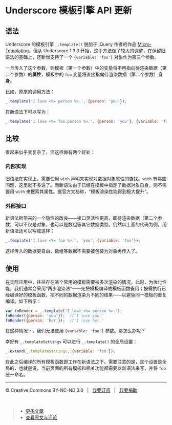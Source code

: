 # Underscore 模板引擎 API 更新

## 语法

Underscore 的模板引擎 `_.template()` 脱胎于 jQuery 作者的作品 [Micro-Templating](http://ejohn.org/blog/javascript-micro-templating/)。但从 Underscore 1.3.3 开始，这个方法做了较大的调整，在保留旧语法的基础上，还新增支持了一个 `{variable: 'foo'}` 对象作为第三个参数。

一旦传入了这个参数，则模板（第一个参数）中的变量将不再指向待渲染数据（第二个参数）的**属性**，模板中的 `foo` 变量将直接指向待渲染数据（第二个参数）**自身**。

比如，原来的调用方法：

```js
_.template('I love <%= person %>.', {person: 'you'});
```

在新语法下可以写为：

```js
_.template('I love <%= foo.person %>.', {person: 'you'}, {variable: 'foo'});
```

## 比较

看起来似乎变复杂了，但这样做有两个好处：

### 内部实现

旧语法在实现上，需要使用 `with` 声明来实现对数据对象属性的查找。`with` 有哪些问题，这里就不多说了。而新语法由于已经在模板中指定了数据对象自身，则不需要用 `with` 来搜索其属性。据官方文档称，“模板渲染性能得到极大提升”。

### 外部接口

新语法所带来的一个隐性的改良——接口灵活性更高，即待渲染数据（第二个参数）可以不仅是对象，也可以是数组等其它数据类型。仍然以上面的代码为例，用新语法还可以写成这样：

```js
_.template('I love <%= foo %>.', 'you', {variable: 'foo'});
```

这样传入的数据更自由，数组等数据不需要被包装为对象再传入了。


## 使用

在实际应用中，往往存在某个常用的模板需要被多次渲染的情况。此时，为优化性能，我们通常会采用“两步渲染法”——先把模板编译成模板函数备用；按需执行已经编译好的模板函数，把不同的数据渲染为不同的结果——以避免同一模板的重复编译。如下所示：

```js
var fnRender = _.template('I love <%= person %>.');
fnRender({person: 'you'});  //'I love you.'
fnRender({person: 'her'});  //'I love her.'
```

在这种情况下，我们无法使用 `{variable: 'foo'}` 参数。那怎么办呢？

幸好有 `_.templateSettings` 可以进行 `_.template()` 的全局设置：

```js
_.extend(_.templateSettings, {variable: 'foo'});
```

在此之后编译的所有模板函数即工作在新语法之下。需要注意的是，这个设置是全局的，也就是说，当前页面的所有模板和相关功能都需要以新语法来写，并将 `foo` 统一命名。

***

&copy; Creative Commons BY-NC-ND 3.0 &nbsp; | &nbsp; [我要订阅](https://github.com/cssmagic/blog/issues/8) &nbsp; | &nbsp; [我要捐助](https://github.com/cssmagic/blog/issues/9)

&nbsp;
> * [更多文章](https://github.com/cssmagic/blog/issues)
> * [查看原文与评论](https://github.com/cssmagic/blog/issues/4)
